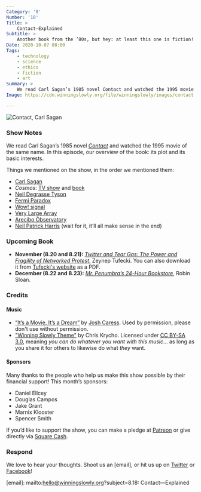 ```yaml
---
Category: '8'
Number: '18'
Title: >
    Contact—Explained
Subtitle: >
    Another book from the ’80s, but hey: at least this one is fiction!
Date: 2020-10-07 08:00
Tags:
    - technology
    - science
    - ethics
    - fiction
    - art
Summary: >
    We read Carl Sagan’s 1985 novel Contact and watched the 1995 movie of the same name. In this episode, our overview of the book: its plot and its basic interests.
Image: https://cdn.winningslowly.org/file/winningslowly/images/contact.jpg

---
```


![[<cite>Contact</cite>][book], Carl Sagan](https://cdn.winningslowly.org/file/winningslowly/images/contact.jpg)

[book]: https://www.alibris.com/Contact-Carl-Sagan/book/1307274

### Show Notes

We read Carl Sagan’s 1985 novel [<cite>Contact</cite>][book] and watched the 1995 movie of the same name. In this episode, our overview of the book: its plot and its basic interests.

Things we mentioned on the show, in the order we mentioned them:

- [Carl Sagan](https://en.wikipedia.org/wiki/Carl_Sagan)
- <cite>Cosmos</cite>: [TV show](https://www.imdb.com/title/tt0081846/) and [book](https://www.alibris.com/Cosmos-Carl-Sagan/book/1355371)
- [Neil Degrasse Tyson](https://en.wikipedia.org/wiki/Neil_deGrasse_Tyson)
- [Fermi Paradox](https://en.wikipedia.org/wiki/Fermi_paradox)
- [Wow! signal](https://en.wikipedia.org/wiki/Wow!_signal)
- [Very Large Array](https://en.wikipedia.org/wiki/Very_Large_Array)
- [Arecibo Observatory](https://en.wikipedia.org/wiki/Arecibo_Observatory)
- [Neil Patrick Harris](https://en.wikipedia.org/wiki/Neil_Patrick_Harris) (wait for it, it’ll all make sense in the end)

### Upcoming Book

- <b>November (8.20 and 8.21):</b> [<cite>Twitter and Tear Gas: The Power and Fragility of Networked Protest</cite>](https://www.alibris.com/booksearch?keyword=twitter+and+tear+gas&mtype=B&hs.x=0&hs.y=0), Zeynep Tufecki. You can also download it from [Tufecki's website](https://www.twitterandteargas.org/downloads/twitter-and-tear-gas-by-zeynep-tufekci.pdf) as a PDF.
- <b>December (8.22 and 8.23):</b> [<cite>Mr. Penumbra’s 24-Hour Bookstore</cite>](), Robin Sloan.

### Credits

#### Music

- [“It’s a Movie, It’s a Dream”](https://joshcaress.bandcamp.com/track/its-a-movie-its-a-dream) by [Josh Caress](https://joshcaress.com). Used by permission, please don't use without permission.
- ["Winning Slowly Theme"](https://soundcloud.com/chriskrycho/winning-slowly) by Chris Krycho. Licensed under [CC BY-SA 3.0](https://creativecommons.org/licenses/by-sa/3.0/), meaning *you can do whatever you want with this music*… as long as you share it for others to likewise do what *they* want.

#### Sponsors

Many thanks to the people who help us make this show possible by their financial support! This month’s sponsors:

- Daniel Ellcey
- Douglas Campos
- Jake Grant
- Marnix Klooster
- Spencer Smith

If you’d like to support the show, you can make a pledge at <a href='https://www.patreon.com/winningslowly' rel='payment'>Patreon</a> or give directly via [Square Cash](https://cash.me/$winningslowly).

### Respond

We love to hear your thoughts. Shoot us an [email], or hit us up on [Twitter](https://www.twitter.com/winningslowly) or [Facebook](https://www.facebook.com/winningslowlypodcast)!

[email]: mailto:hello@winningslowly.org?subject=8.18: Contact—Explained
